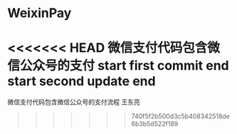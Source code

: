 # WeixinPay
<<<<<<< HEAD
微信支付代码包含微信公众号的支付
start first commit
end
start second update
end
=======
微信支付代码包含微信公众号的支付流程
王东亮
>>>>>>> 740f5f2b500d3c5b408342518de6b3b5d522f189
